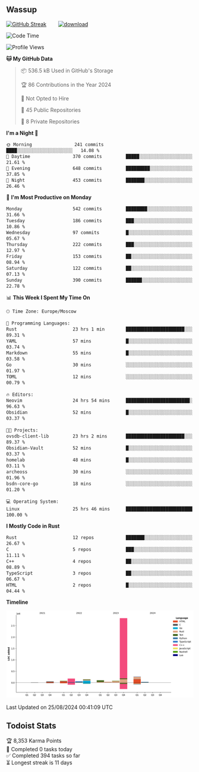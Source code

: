 ## Wassup

<!--
-->

[![GitHub Streak](http://github-readme-streak-stats.herokuapp.com?user=archeoss&theme=shades-of-purple&hide_border=true&date_format=j%20M%5B%20Y%5D)](https://git.io/streak-stats)&nbsp;&nbsp;&nbsp;&nbsp;&nbsp;&nbsp;&nbsp;&nbsp;[![download](https://user-images.githubusercontent.com/68448737/147796309-d8b65b1d-4dde-40d9-b03a-2b42aaa6cd43.jpeg)
](http://bmstu.ru/)

<!--START_SECTION:waka-->
![Code Time](http://img.shields.io/badge/Code%20Time-3%2C143%20hrs%2054%20mins-blue)

![Profile Views](http://img.shields.io/badge/Profile%20Views-0-blue)

**🐱 My GitHub Data** 

> 📦 536.5 kB Used in GitHub's Storage 
 > 
> 🏆 86 Contributions in the Year 2024
 > 
> 🚫 Not Opted to Hire
 > 
> 📜 45 Public Repositories 
 > 
> 🔑 8 Private Repositories 
 > 
**I'm a Night 🦉** 

```text
🌞 Morning                241 commits         ████░░░░░░░░░░░░░░░░░░░░░   14.08 % 
🌆 Daytime                370 commits         █████░░░░░░░░░░░░░░░░░░░░   21.61 % 
🌃 Evening                648 commits         █████████░░░░░░░░░░░░░░░░   37.85 % 
🌙 Night                  453 commits         ███████░░░░░░░░░░░░░░░░░░   26.46 % 
```
📅 **I'm Most Productive on Monday** 

```text
Monday                   542 commits         ████████░░░░░░░░░░░░░░░░░   31.66 % 
Tuesday                  186 commits         ███░░░░░░░░░░░░░░░░░░░░░░   10.86 % 
Wednesday                97 commits          █░░░░░░░░░░░░░░░░░░░░░░░░   05.67 % 
Thursday                 222 commits         ███░░░░░░░░░░░░░░░░░░░░░░   12.97 % 
Friday                   153 commits         ██░░░░░░░░░░░░░░░░░░░░░░░   08.94 % 
Saturday                 122 commits         ██░░░░░░░░░░░░░░░░░░░░░░░   07.13 % 
Sunday                   390 commits         ██████░░░░░░░░░░░░░░░░░░░   22.78 % 
```


📊 **This Week I Spent My Time On** 

```text
🕑︎ Time Zone: Europe/Moscow

💬 Programming Languages: 
Rust                     23 hrs 1 min        ██████████████████████░░░   89.31 % 
YAML                     57 mins             █░░░░░░░░░░░░░░░░░░░░░░░░   03.74 % 
Markdown                 55 mins             █░░░░░░░░░░░░░░░░░░░░░░░░   03.58 % 
Go                       30 mins             ░░░░░░░░░░░░░░░░░░░░░░░░░   01.97 % 
TOML                     12 mins             ░░░░░░░░░░░░░░░░░░░░░░░░░   00.79 % 

🔥 Editors: 
Neovim                   24 hrs 54 mins      ████████████████████████░   96.63 % 
Obsidian                 52 mins             █░░░░░░░░░░░░░░░░░░░░░░░░   03.37 % 

🐱‍💻 Projects: 
ovsdb-client-lib         23 hrs 2 mins       ██████████████████████░░░   89.37 % 
Obsidian-Vault           52 mins             █░░░░░░░░░░░░░░░░░░░░░░░░   03.37 % 
homelab                  48 mins             █░░░░░░░░░░░░░░░░░░░░░░░░   03.11 % 
archeoss                 30 mins             ░░░░░░░░░░░░░░░░░░░░░░░░░   01.96 % 
bsdn-core-go             18 mins             ░░░░░░░░░░░░░░░░░░░░░░░░░   01.20 % 

💻 Operating System: 
Linux                    25 hrs 46 mins      █████████████████████████   100.00 % 
```

**I Mostly Code in Rust** 

```text
Rust                     12 repos            ███████░░░░░░░░░░░░░░░░░░   26.67 % 
C                        5 repos             ███░░░░░░░░░░░░░░░░░░░░░░   11.11 % 
C++                      4 repos             ██░░░░░░░░░░░░░░░░░░░░░░░   08.89 % 
TypeScript               3 repos             ██░░░░░░░░░░░░░░░░░░░░░░░   06.67 % 
HTML                     2 repos             █░░░░░░░░░░░░░░░░░░░░░░░░   04.44 % 
```



**Timeline**

![Lines of Code chart](https://raw.githubusercontent.com/archeoss/archeoss/master/assets/bar_graph.png)


 Last Updated on 25/08/2024 00:41:09 UTC
<!--END_SECTION:waka-->

## Todoist Stats

<!-- TODO-IST:START -->
🏆  8,353 Karma Points           
🌸  Completed 0 tasks today           
✅  Completed 394 tasks so far           
⏳  Longest streak is 11 days
<!-- TODO-IST:END -->
